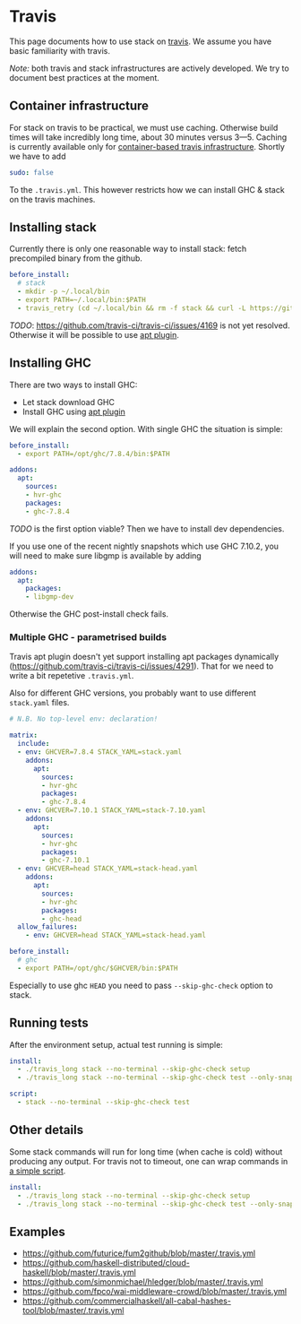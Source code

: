 # Travis

This page documents how to use stack on [travis](https://travis-ci.org/). We assume you have basic familiarity with travis. 

*Note:* both travis and stack infrastructures are actively developed. We try to document best practices at the moment.

## Container infrastructure

For stack on travis to be practical, we must use caching. Otherwise build times will take incredibly long time, about 30 minutes versus 3&mdash;5. Caching is currently available only for [container-based travis infrastructure](http://docs.travis-ci.com/user/workers/container-based-infrastructure/). Shortly we have to add

```yaml
sudo: false
```

To the `.travis.yml`. This however restricts how we can install GHC &amp; stack on the travis machines.

## Installing stack

Currently there is only one reasonable way to install stack: fetch precompiled binary from the github.

```yaml
before_install:
  # stack
  - mkdir -p ~/.local/bin
  - export PATH=~/.local/bin:$PATH
  - travis_retry (cd ~/.local/bin && rm -f stack && curl -L https://github.com/commercialhaskell/stack/releases/download/v0.1.4.0/stack-0.1.4.0-x86_64-linux.tar.gz | tar xzf -)
```

*TODO*: https://github.com/travis-ci/travis-ci/issues/4169 is not yet resolved. Otherwise it will be possible to use [apt plugin](http://docs.travis-ci.com/user/apt/).

## Installing GHC

There are two ways to install GHC:
- Let stack download GHC
- Install GHC using [apt plugin](http://docs.travis-ci.com/user/apt/)

We will explain the second option. With single GHC the situation is simple:

```yaml
before_install:
  - export PATH=/opt/ghc/7.8.4/bin:$PATH

addons:
  apt:
    sources:
    - hvr-ghc
    packages:
    - ghc-7.8.4
```

*TODO* is the first option viable? Then we have to install dev dependencies.

If you use one of the recent nightly snapshots which use GHC 7.10.2, you will
need to make sure libgmp is available by adding

```yaml
addons:
  apt:
    packages:
    - libgmp-dev
```

Otherwise the GHC post-install check fails.


### Multiple GHC - parametrised builds

Travis apt plugin doesn't yet support installing apt packages dynamically (https://github.com/travis-ci/travis-ci/issues/4291). That for we need to write a bit repetetive `.travis.yml`.

Also for different GHC versions, you probably want to use different `stack.yaml` files.

```yaml
# N.B. No top-level env: declaration!

matrix:
  include:
  - env: GHCVER=7.8.4 STACK_YAML=stack.yaml
    addons:
      apt:
        sources:
        - hvr-ghc
        packages:
        - ghc-7.8.4
  - env: GHCVER=7.10.1 STACK_YAML=stack-7.10.yaml
    addons:
      apt:
        sources:
        - hvr-ghc
        packages:
        - ghc-7.10.1
  - env: GHCVER=head STACK_YAML=stack-head.yaml
    addons:
      apt:
        sources:
        - hvr-ghc
        packages:
        - ghc-head
  allow_failures:
    - env: GHCVER=head STACK_YAML=stack-head.yaml

before_install:
  # ghc
  - export PATH=/opt/ghc/$GHCVER/bin:$PATH
```

Especially to use ghc `HEAD` you need to pass `--skip-ghc-check` option to stack.

## Running tests

After the environment setup, actual test running is simple:

```yaml
install:
  - ./travis_long stack --no-terminal --skip-ghc-check setup
  - ./travis_long stack --no-terminal --skip-ghc-check test --only-snapshot

script:
  - stack --no-terminal --skip-ghc-check test
```

## Other details

Some stack commands will run for long time (when cache is cold) without producing any output. For travis not to timeout, one can wrap commands in [a simple script](https://github.com/futurice/fum2github/blob/master/travis_long).

```yaml
install:
  - ./travis_long stack --no-terminal --skip-ghc-check setup
  - ./travis_long stack --no-terminal --skip-ghc-check test --only-snapshot
```

## Examples

- https://github.com/futurice/fum2github/blob/master/.travis.yml
- https://github.com/haskell-distributed/cloud-haskell/blob/master/.travis.yml
- https://github.com/simonmichael/hledger/blob/master/.travis.yml
- https://github.com/fpco/wai-middleware-crowd/blob/master/.travis.yml
- https://github.com/commercialhaskell/all-cabal-hashes-tool/blob/master/.travis.yml